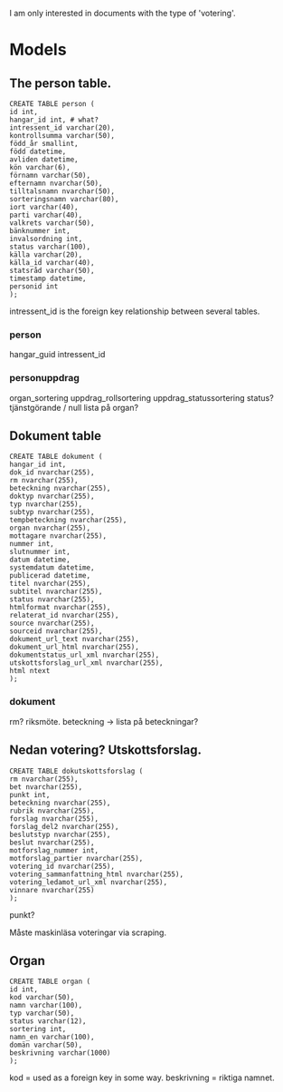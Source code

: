 I am only interested in documents with the type of 'votering'. 




# Models
## The person table. 
    CREATE TABLE person (
    id int,
    hangar_id int, # what?
    intressent_id varchar(20),
    kontrollsumma varchar(50),
    född_år smallint,
    född datetime,
    avliden datetime,
    kön varchar(6),
    förnamn varchar(50),
    efternamn nvarchar(50),
    tilltalsnamn nvarchar(50),
    sorteringsnamn varchar(80),
    iort varchar(40),
    parti varchar(40),
    valkrets varchar(50),
    bänknummer int,
    invalsordning int,
    status varchar(100),
    källa varchar(20),
    källa_id varchar(40),
    statsråd varchar(50),
    timestamp datetime,
    personid int
    );

intressent_id is the foreign key relationship between several tables. 

### person
hangar_guid
intressent_id

### personuppdrag
organ_sortering
uppdrag_rollsortering
uppdrag_statussortering
status? tjänstgörande / null
lista på organ?

## Dokument table

    CREATE TABLE dokument (
    hangar_id int,
    dok_id nvarchar(255),
    rm nvarchar(255),
    beteckning nvarchar(255),
    doktyp nvarchar(255),
    typ nvarchar(255),
    subtyp nvarchar(255),
    tempbeteckning nvarchar(255),
    organ nvarchar(255),
    mottagare nvarchar(255),
    nummer int,
    slutnummer int,
    datum datetime,
    systemdatum datetime,
    publicerad datetime,
    titel nvarchar(255),
    subtitel nvarchar(255),
    status nvarchar(255),
    htmlformat nvarchar(255),
    relaterat_id nvarchar(255),
    source nvarchar(255),
    sourceid nvarchar(255),
    dokument_url_text nvarchar(255),
    dokument_url_html nvarchar(255),
    dokumentstatus_url_xml nvarchar(255),
    utskottsforslag_url_xml nvarchar(255),
    html ntext
    );

### dokument
rm? riksmöte. 
beteckning -> lista på beteckningar?

## Nedan votering? Utskottsforslag. 
    CREATE TABLE dokutskottsforslag (
    rm nvarchar(255),
    bet nvarchar(255),
    punkt int,
    beteckning nvarchar(255),
    rubrik nvarchar(255),
    forslag nvarchar(255),
    forslag_del2 nvarchar(255),
    beslutstyp nvarchar(255),
    beslut nvarchar(255),
    motforslag_nummer int,
    motforslag_partier nvarchar(255),
    votering_id nvarchar(255),
    votering_sammanfattning_html nvarchar(255),
    votering_ledamot_url_xml nvarchar(255),
    vinnare nvarchar(255)
    );
punkt? 

Måste maskinläsa voteringar via scraping. 

## Organ
    CREATE TABLE organ (
    id int,
    kod varchar(50),
    namn varchar(100),
    typ varchar(50),
    status varchar(12),
    sortering int,
    namn_en varchar(100),
    domän varchar(50),
    beskrivning varchar(1000)
    );

kod = used as a foreign key in some way. 
beskrivning = riktiga namnet. 